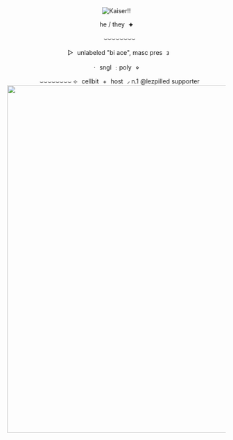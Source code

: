 <div align="center">
<img src="https://fontmeme.com/permalink/250207/d73b839c500b2f0a40514b0250eecc2a.png" alt="Kaiser!!">

 he / they ⯌

 ⌣⌣⌣⌣⌣⌣⌣⌣

 ▻ unlabeled "bi ace", masc pres 𐑂

 · sngl ﹕poly ⋄ 

 ⌣⌣⌣⌣⌣⌣⌣⌣
  ⟣ cellbit + host ◞
    n.1 @lezpilled supporter
<img src="https://64.media.tumblr.com/27a801ba6b33ae604c63c8a471894c10/ee80aebd4efb6683-4e/s250x400/0227bcce2a790a8b867414db1756f5a82f3bc0ae.png" alt=" "  width=800>
